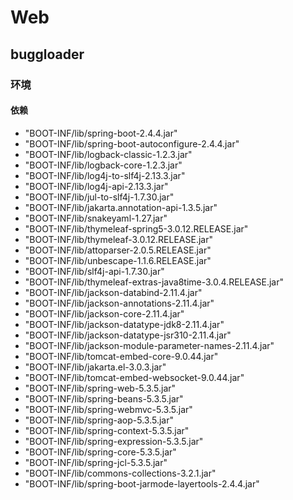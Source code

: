 # Web
## buggloader
### 环境
#### 依赖
- "BOOT-INF/lib/spring-boot-2.4.4.jar"  
- "BOOT-INF/lib/spring-boot-autoconfigure-2.4.4.jar"  
- "BOOT-INF/lib/logback-classic-1.2.3.jar"  
- "BOOT-INF/lib/logback-core-1.2.3.jar"  
- "BOOT-INF/lib/log4j-to-slf4j-2.13.3.jar"  
- "BOOT-INF/lib/log4j-api-2.13.3.jar"  
- "BOOT-INF/lib/jul-to-slf4j-1.7.30.jar"  
- "BOOT-INF/lib/jakarta.annotation-api-1.3.5.jar"  
- "BOOT-INF/lib/snakeyaml-1.27.jar"  
- "BOOT-INF/lib/thymeleaf-spring5-3.0.12.RELEASE.jar"  
- "BOOT-INF/lib/thymeleaf-3.0.12.RELEASE.jar"  
- "BOOT-INF/lib/attoparser-2.0.5.RELEASE.jar"  
- "BOOT-INF/lib/unbescape-1.1.6.RELEASE.jar"  
- "BOOT-INF/lib/slf4j-api-1.7.30.jar"  
- "BOOT-INF/lib/thymeleaf-extras-java8time-3.0.4.RELEASE.jar"  
- "BOOT-INF/lib/jackson-databind-2.11.4.jar"  
- "BOOT-INF/lib/jackson-annotations-2.11.4.jar"  
- "BOOT-INF/lib/jackson-core-2.11.4.jar"  
- "BOOT-INF/lib/jackson-datatype-jdk8-2.11.4.jar"  
- "BOOT-INF/lib/jackson-datatype-jsr310-2.11.4.jar"  
- "BOOT-INF/lib/jackson-module-parameter-names-2.11.4.jar"  
- "BOOT-INF/lib/tomcat-embed-core-9.0.44.jar"  
- "BOOT-INF/lib/jakarta.el-3.0.3.jar"  
- "BOOT-INF/lib/tomcat-embed-websocket-9.0.44.jar"  
- "BOOT-INF/lib/spring-web-5.3.5.jar"  
- "BOOT-INF/lib/spring-beans-5.3.5.jar"  
- "BOOT-INF/lib/spring-webmvc-5.3.5.jar"  
- "BOOT-INF/lib/spring-aop-5.3.5.jar"  
- "BOOT-INF/lib/spring-context-5.3.5.jar"  
- "BOOT-INF/lib/spring-expression-5.3.5.jar"  
- "BOOT-INF/lib/spring-core-5.3.5.jar"  
- "BOOT-INF/lib/spring-jcl-5.3.5.jar"  
- "BOOT-INF/lib/commons-collections-3.2.1.jar"  
- "BOOT-INF/lib/spring-boot-jarmode-layertools-2.4.4.jar"

